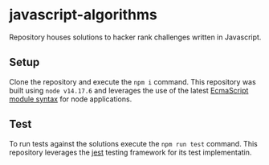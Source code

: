 # javascript-algorithms
Repository houses solutions to hacker rank challenges written in Javascript.

## Setup
Clone the repository and execute the `npm i` command. This repository was built using `node v14.17.6` and leverages the use of the latest [EcmaScript module syntax](https://nodejs.org/api/esm.html) for node applications.

## Test
To run tests against the solutions execute the `npm run test` command. This repository leverages the [jest](https://jestjs.io/) testing framework for its test implementatin.

